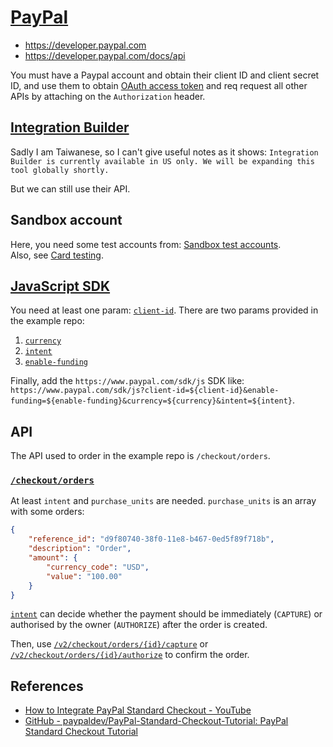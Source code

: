 # [PayPal](https://paypal.com)

* <https://developer.paypal.com>
* <https://developer.paypal.com/docs/api>

You must have a Paypal account and obtain their client ID and client secret ID, and use them to obtain [OAuth access token](https://developer.paypal.com/api/rest/#link-getaccesstoken) and req request all other APIs by attaching on the `Authorization` header.

## [Integration Builder](https://developer.paypal.com/integration-builder)

Sadly I am Taiwanese, so I can't give useful notes as it shows: `Integration Builder is currently available in US only. We will be expanding this tool globally shortly.`

But we can still use their API.

## Sandbox account

Here, you need some test accounts from: [Sandbox test accounts](https://developer.paypal.com/dashboard/accounts/).  
Also, see [Card testing](https://developer.paypal.com/api/rest/sandbox/card-testing/).

## [JavaScript SDK](https://developer.paypal.com/sdk/js)

You need at least one param: [`client-id`](https://developer.paypal.com/sdk/js/configuration/#link-clientid). There are two params provided in the example repo:

1. [`currency`](https://developer.paypal.com/sdk/js/configuration/#link-currency)
2. [`intent`](https://developer.paypal.com/sdk/js/configuration/#link-intent)
3. [`enable-funding`](https://developer.paypal.com/sdk/js/configuration/#link-enablefunding)

Finally, add the `https://www.paypal.com/sdk/js` SDK like: `https://www.paypal.com/sdk/js?client-id=${client-id}&enable-funding=${enable-funding}&currency=${currency}&intent=${intent}`.

## API

The API used to order in the example repo is `/checkout/orders`.

### [`/checkout/orders`](https://developer.paypal.com/docs/api/orders/v2/#orders_create)

At least `intent` and `purchase_units` are needed. `purchase_units` is an array with some orders:

```json
{
    "reference_id": "d9f80740-38f0-11e8-b467-0ed5f89f718b",
    "description": "Order",
    "amount": {
        "currency_code": "USD",
        "value": "100.00"
    }
}
```

[`intent`](https://developer.paypal.com/docs/api/orders/v2/#orders_create!path=intent&t=request) can decide whether the payment should be immediately (`CAPTURE`) or authorised by the owner (`AUTHORIZE`) after the order is created.

Then, use [`/v2/checkout/orders/{id}/capture`](https://developer.paypal.com/docs/api/orders/v2/#orders_capture) or [`/v2/checkout/orders/{id}/authorize`](https://developer.paypal.com/docs/api/orders/v2/#orders_authorize) to confirm the order.

## References

* [How to Integrate PayPal Standard Checkout - YouTube](https://www.youtube.com/watch?v=MBfJEUGNNs0)
* [GitHub - paypaldev/PayPal-Standard-Checkout-Tutorial: PayPal Standard Checkout Tutorial](https://github.com/paypaldev/PayPal-Standard-Checkout-Tutorial)
